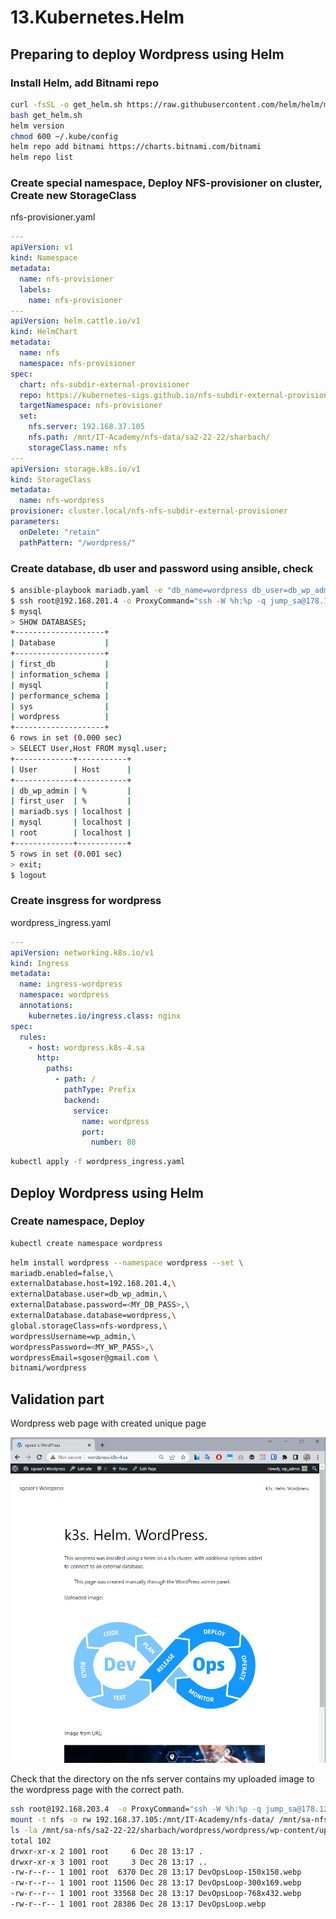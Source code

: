 # 13.Kubernetes.Helm

## Preparing to deploy Wordpress using Helm

### Install Helm, add Bitnami repo

```bash
curl -fsSL -o get_helm.sh https://raw.githubusercontent.com/helm/helm/main/scripts/get-helm-3
bash get_helm.sh
helm version
chmod 600 ~/.kube/config
helm repo add bitnami https://charts.bitnami.com/bitnami
helm repo list
```

### Create special namespace, Deploy NFS-provisioner on cluster, Create new StorageClass

nfs-provisioner.yaml

```yaml
---
apiVersion: v1
kind: Namespace
metadata:
  name: nfs-provisioner
  labels:
    name: nfs-provisioner
---
apiVersion: helm.cattle.io/v1
kind: HelmChart
metadata:
  name: nfs
  namespace: nfs-provisioner
spec:
  chart: nfs-subdir-external-provisioner
  repo: https://kubernetes-sigs.github.io/nfs-subdir-external-provisioner
  targetNamespace: nfs-provisioner
  set:
    nfs.server: 192.168.37.105
    nfs.path: /mnt/IT-Academy/nfs-data/sa2-22-22/sharbach/
    storageClass.name: nfs
---
apiVersion: storage.k8s.io/v1
kind: StorageClass
metadata:
  name: nfs-wordpress
provisioner: cluster.local/nfs-nfs-subdir-external-provisioner
parameters:
  onDelete: "retain"
  pathPattern: "/wordpress/"
  ```

### Create database, db user and password using ansible, check

```bash
$ ansible-playbook mariadb.yaml -e "db_name=wordpress db_user=db_wp_admin db_pass=<MY_DB_PASS>"
$ ssh root@192.168.201.4 -o ProxyCommand="ssh -W %h:%p -q jump_sa@178.124.206.53"
$ mysql
> SHOW DATABASES;
+--------------------+
| Database           |
+--------------------+
| first_db           |
| information_schema |
| mysql              |
| performance_schema |
| sys                |
| wordpress          |
+--------------------+
6 rows in set (0.000 sec)
> SELECT User,Host FROM mysql.user;
+-------------+-----------+
| User        | Host      |
+-------------+-----------+
| db_wp_admin | %         |
| first_user  | %         |
| mariadb.sys | localhost |
| mysql       | localhost |
| root        | localhost |
+-------------+-----------+
5 rows in set (0.001 sec)
> exit;
$ logout
```

### Create insgress for wordpress

wordpress_ingress.yaml

```yaml
---
apiVersion: networking.k8s.io/v1
kind: Ingress
metadata:
  name: ingress-wordpress
  namespace: wordpress
  annotations:
    kubernetes.io/ingress.class: nginx
spec:
  rules:
    - host: wordpress.k8s-4.sa
      http:
        paths:
          - path: /
            pathType: Prefix
            backend:
              service:
                name: wordpress
                port:
                  number: 80
```

```bash
kubectl apply -f wordpress_ingress.yaml
```

## Deploy Wordpress using Helm

### Create namespace, Deploy

```bash
kubectl create namespace wordpress
```

```bash
helm install wordpress --namespace wordpress --set \
mariadb.enabled=false,\
externalDatabase.host=192.168.201.4,\
externalDatabase.user=db_wp_admin,\
externalDatabase.password=<MY_DB_PASS>,\
externalDatabase.database=wordpress,\
global.storageClass=nfs-wordpress,\
wordpressUsername=wp_admin,\
wordpressPassword=<MY_WP_PASS>,\
wordpressEmail=sgoser@gmail.com \
bitnami/wordpress
```

## Validation part

Wordpress web page with created unique page

![wordpress_webpage](img1_wordpress.png)

Check that the directory on the nfs server contains my uploaded image to the wordpress page with the correct path.

```bash
ssh root@192.168.203.4  -o ProxyCommand="ssh -W %h:%p -q jump_sa@178.124.206.53"
mount -t nfs -o rw 192.168.37.105:/mnt/IT-Academy/nfs-data/ /mnt/sa-nfs/
ls -la /mnt/sa-nfs/sa2-22-22/sharbach/wordpress/wordpress/wp-content/uploads/2022/12
total 102
drwxr-xr-x 2 1001 root     6 Dec 28 13:17 .
drwxr-xr-x 3 1001 root     3 Dec 28 13:17 ..
-rw-r--r-- 1 1001 root  6370 Dec 28 13:17 DevOpsLoop-150x150.webp
-rw-r--r-- 1 1001 root 11506 Dec 28 13:17 DevOpsLoop-300x169.webp
-rw-r--r-- 1 1001 root 33568 Dec 28 13:17 DevOpsLoop-768x432.webp
-rw-r--r-- 1 1001 root 28386 Dec 28 13:17 DevOpsLoop.webp
```
